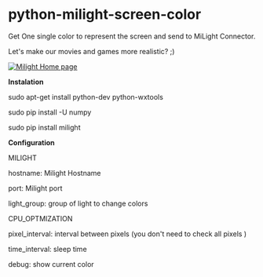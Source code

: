 # python-milight-screen-color

Get One single color to represent the screen and send to MiLight Connector.

Let's make our movies and games more realistic? ;)

[![Milight Home page](http://cdn2.bigcommerce.com/n-d57o0b/jesswyt/products/78/images/266/milight_bulb1__74439.1404685995.220.290.jpg?c=2)](http://www.milight.com/milight-rgbw/)


**Instalation**

sudo apt-get install python-dev python-wxtools

sudo pip install -U numpy

sudo pip install milight



**Configuration**

MILIGHT

hostname: Milight Hostname

port: Milight port

light_group: group of light to change colors

CPU_OPTMIZATION

pixel_interval: interval between pixels (you don't need to check all pixels )

time_interval: sleep time 

debug: show current color
